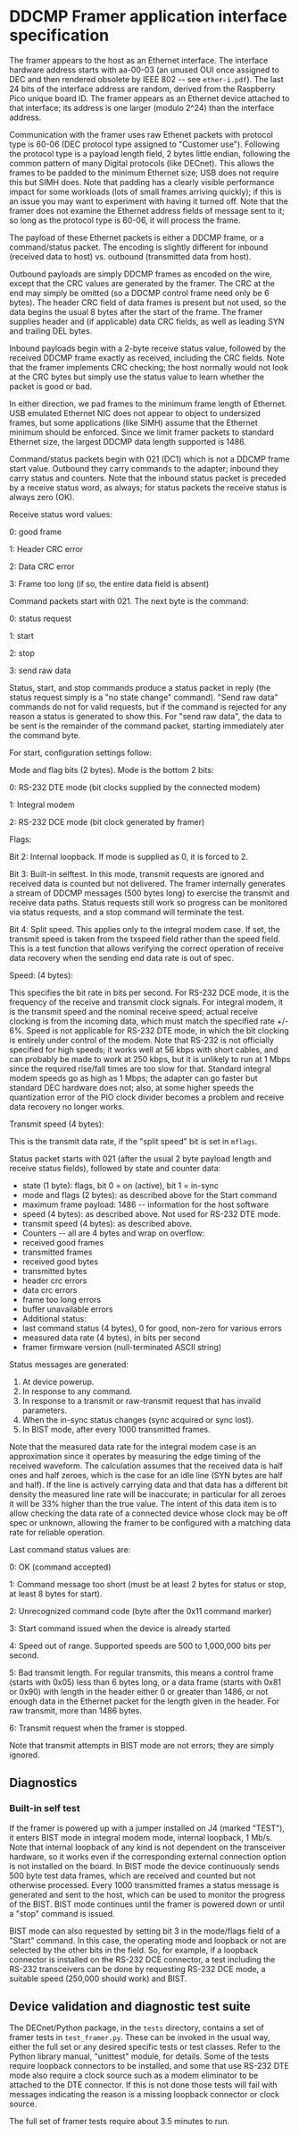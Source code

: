 # DDCMP Framer application interface specification

The framer appears to the host as an Ethernet interface.  The interface hardware address starts with aa-00-03 (an unused OUI once assigned to DEC and then rendered obsolete by IEEE 802 -- see `ether-i.pdf`).  The last 24 bits of the interface address are random, derived from the Raspberry Pico unique board ID.  The framer appears as an Ethernet device attached to that interface; its address is one larger (modulo 2^24) than the interface address.

Communication with the framer uses raw Ethenet packets with protocol type is 60-06 (DEC protocol type assigned to "Customer use").  Following the protocol type is a payload length field, 2 bytes little endian, following the common pattern of many Digital protocols (like DECnet).  This allows the frames to be padded to the minimum Ethernet size; USB does not require this but SIMH does.  Note that padding has a clearly visible performance impact for some workloads (lots of small frames arriving quickly); if this is an issue you may want to experiment with having it turned off.  Note that the framer does not examine the Ethernet address fields of message sent to it; so long as the protocol type is 60-06, it will process the frame.  

The payload of these Ethernet packets is either a DDCMP frame, or a command/status packet.  The encoding is slightly different for inbound (received data to host) vs. outbound (transmitted data from host).

Outbound payloads are simply DDCMP frames as encoded on the wire, except that the CRC values are generated by the framer.  The CRC at the end may simply be omitted (so a DDCMP control frame need only be 6 bytes).  The header CRC field of data frames is present but not used, so the data begins the usual 8 bytes after the start of the frame.  The framer supplies header and (if applicable) data CRC fields, as well as leading SYN and trailing DEL bytes.  

Inbound payloads begin with a 2-byte receive status value, followed by the received DDCMP frame exactly as received, including the CRC fields.  Note that the framer implements CRC checking; the host normally would not look at the CRC bytes but simply use the status value to learn whether the packet is good or bad.

In either direction, we pad frames to the minimum frame length of Ethernet.  USB emulated Ethernet NIC does not appear to object to undersized frames, but some applications (like SIMH) assume that the Ethernet minimum should be enforced.  Since we limit framer packets to standard Ethernet size, the largest DDCMP data length supported is 1486.

Command/status packets begin with 021 (DC1) which is not a DDCMP frame start value.  Outbound they carry commands to the adapter; inbound they carry status and counters.  Note that the inbound status packet is preceded by a receive status word, as always; for status packets the receive status is always zero (OK).

Receive status word values:

0: good frame

1: Header CRC error

2: Data CRC error

3: Frame too long (if so, the entire data field is absent)

Command packets start with 021.  The next byte is the command:

0: status request

1: start

2: stop

3: send raw data

Status, start, and stop commands produce a status packet in reply (the status request simply is a "no state change" command).  "Send raw data" commands do not for valid requests, but if the command is rejected for any reason a status is generated to show this. For "send raw data", the data to be sent is the remainder of the command packet, starting immediately ater the command byte.  

For start, configuration settings follow:

Mode and flag bits (2 bytes).  Mode is the bottom 2 bits:

0: RS-232 DTE mode (bit clocks supplied by the connected modem)

1: Integral modem

2: RS-232 DCE mode (bit clock generated by framer)

Flags:

Bit 2: Internal loopback.  If mode is supplied as 0, it is forced to 2.

Bit 3: Built-in selftest.  In this mode, transmit requests are ignored and
received data is counted but not delivered.  The framer internally
generates a stream of DDCMP messages (500 bytes long) to exercise the
transmit and receive data paths.  Status requests still work so
progress can be monitored via status requests, and a stop command will
terminate the test.

Bit 4: Split speed.  This applies only to the integral modem case.  If set, the transmit speed is taken from the txspeed field rather than the speed field.  This is a test function that allows verifying the correct operation of receive data recovery when the sending end data rate is out of spec.

Speed: (4 bytes):

This specifies the bit rate in bits per second.  For RS-232 DCE mode, it is the frequency of the receive and transmit clock signals.  For integral modem, it is the transmit speed and the nominal receive speed; actual receive clocking is from the incoming data, which must match the specified rate +/- 6%.  Speed is not applicable for RS-232 DTE mode, in which the bit clocking is entirely under control of the modem.  Note that RS-232 is not officially specified for high speeds; it works well at 56 kbps with short cables, and can probably be made to work at 250 kbps, but it is unlikely to run at 1 Mbps since the required rise/fall times are too slow for that.  Standard integral modem speeds go as high as 1 Mbps; the adapter can go faster but standard DEC hardware does not; also, at some higher speeds the quantization error of the PIO clock divider becomes a problem and receive data recovery no longer works.

Transmit speed (4 bytes):

This is the transmit data rate, if the "split speed" bit is set in `mflags`.

Status packet starts with 021 (after the usual 2 byte payload length and receive status fields), followed by state and counter data:

* state (1 byte): flags, bit 0 = on (active), bit 1 = in-sync
* mode and flags (2 bytes): as described above for the Start command
* maximum frame payload: 1486 -- information for the host software
* speed (4 bytes): as described above.  Not used for RS-232 DTE mode.
* transmit speed (4 bytes): as described above.  
* Counters -- all are 4 bytes and wrap on overflow:
* received good frames
* transmitted frames
* received good bytes
* transmitted bytes
* header crc errors
* data crc errors
* frame too long errors
* buffer unavailable errors
* Additional status:
* last command status (4 bytes), 0 for good, non-zero for various errors
* measured data rate (4 bytes), in bits per second
* framer firmware version (null-terminated ASCII string)

Status messages are generated:
1. At device powerup.
2. In response to any command.
3. In response to a transmit or raw-transmit request that has invalid parameters.
4. When the in-sync status changes (sync acquired or sync lost).
5. In BIST mode, after every 1000 transmitted frames.

Note that the measured data rate for the integral modem case is an approximation since it operates by measuring the edge timing of the received waveform.  The calculation assumes that the received data is half ones and half zeroes, which is the case for an idle line (SYN bytes are half and half).  If the line is actively carrying data and that data has a different bit density the measured line rate will be inaccurate; in particular for all zeroes it will be 33% higher than the true value.  The intent of this data item is to allow checking the data rate of a connected device whose clock may be off spec or unknown, allowing the framer to be configured with a matching data rate for reliable operation.

Last command status values are:

0: OK (command accepted)

1: Command message too short (must be at least 2 bytes for status or stop, at least 8 bytes for start).

2: Unrecognized command code (byte after the 0x11 command marker)

3: Start command issued when the device is already started

4: Speed out of range.  Supported speeds are 500 to 1,000,000 bits per second.

5: Bad transmit length.  For regular transmits, this means a control frame (starts with 0x05) less than 6 bytes long, or a data frame (starts with 0x81 or 0x90) with length in the header either 0 or greater than 1486, or not enough data in the Ethernet packet for the length given in the header.  For raw transmit, more than 1486 bytes.

6: Transmit request when the framer is stopped.

Note that transmit attempts in BIST mode are not errors; they are simply ignored.

## Diagnostics

### Built-in self test

If the framer is powered up with a jumper installed on J4 (marked "TEST"), it enters BIST mode in integral modem mode, internal loopback, 1 Mb/s.  Note that internal loopback of any kind is not dependent on the transceiver hardware, so it works even if the corresponding external connection option is not installed on the board.  In BIST mode the device continuously sends 500 byte test data frames, which are received and counted but not otherwise processed.  Every 1000 transmitted frames a status message is generated and sent to the host, which can be used to monitor the progress of the BIST.  BIST mode continues until the framer is powered down or until a "stop" command is issued.

BIST mode can also requested by setting bit 3 in the mode/flags field of a "Start" command.  In this case, the operating mode and loopback or not are selected by the other bits in the field.  So, for example, if a loopback connector is installed on the RS-232 DCE connector, a test including the RS-232 transceivers can be done by requesting RS-232 DCE mode, a suitable speed (250,000 should work) and BIST.

## Device validation and diagnostic test suite

The DECnet/Python package, in the `tests` directory, contains a set of framer tests in `test_framer.py`.  These can be invoked in the usual way, either the full set or any desired specific tests or test classes.  Refer to the Python library manual, "unittest" module, for details.  Some of the tests require loopback connectors to be installed, and some that use RS-232 DTE mode also require a clock source such as a modem eliminator to be attached to the DTE connector.  If this is not done those tests will fail with messages indicating the reason is a missing loopback connector or clock source.

The full set of framer tests require about 3.5 minutes to run.
